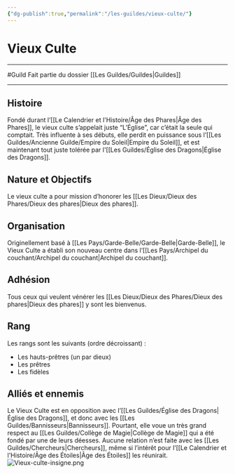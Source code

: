 ```yaml
---
{"dg-publish":true,"permalink":"/les-guildes/vieux-culte/"}
---
```


# Vieux Culte
---
#Guild 
Fait partie du dossier [[Les Guildes/Guildes\|Guildes]]

-------
## Histoire
Fondé durant l’[[Le Calendrier et l'Histoire/Âge des Phares\|Âge des Phares]], le vieux culte s’appelait juste “L’Église”, car c’était la seule qui comptait. Très influente à ses débuts, elle perdit en puissance sous l’[[Les Guildes/Ancienne Guilde/Empire du Soleil\|Empire du Soleil]], et est maintenant tout juste tolérée par l'[[Les Guildes/Église des Dragons\|Église des Dragons]].
## Nature et Objectifs
Le vieux culte a pour mission d’honorer les [[Les Dieux/Dieux des Phares/Dieux des phares\|Dieux des phares]].
## Organisation
Originellement basé à [[Les Pays/Garde-Belle/Garde-Belle\|Garde-Belle]], le Vieux Culte a établi son nouveau centre dans l’[[Les Pays/Archipel du couchant/Archipel du couchant\|Archipel du couchant]].  
## Adhésion
Tous ceux qui veulent vénérer les [[Les Dieux/Dieux des Phares/Dieux des phares\|Dieux des phares]] y sont les bienvenus.
## Rang
Les rangs sont les suivants (ordre décroissant) :
- Les hauts-prêtres (un par dieux)
- Les prêtres
- Les fidèles
## Alliés et ennemis
Le Vieux Culte est en opposition avec l’[[Les Guildes/Église des Dragons\|Église des Dragons]], et donc avec les [[Les Guildes/Bannisseurs\|Bannisseurs]]. Pourtant, elle voue un très grand respect au [[Les Guildes/Collège de Magie\|Collège de Magie]] qui a été fondé par une de leurs déesses.
Aucune relation n’est faite avec les [[Les Guildes/Chercheurs\|Chercheurs]], même si l’intérêt pour l’[[Le Calendrier et l'Histoire/Âge des Étoiles\|Âge des Étoiles]] les réunirait.
![Vieux-culte-insigne.png](/img/user/_Images/_Guilde/Vieux-culte-insigne.png)